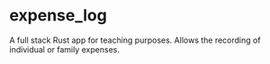 # expense_log
A full stack Rust app for teaching purposes. Allows the recording of individual or family expenses.
